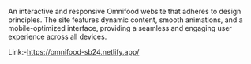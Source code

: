 An interactive and responsive Omnifood website that adheres to design principles. The site features dynamic content, smooth animations, and a mobile-optimized interface, providing a seamless and engaging user experience across all devices.

Link:-https://omnifood-sb24.netlify.app/
